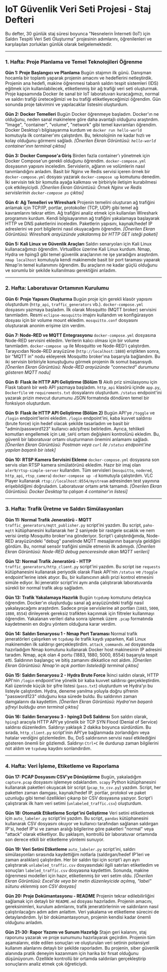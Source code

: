 # IoT Güvenlik Veri Seti Projesi - Staj Defteri

Bu defter, 30 günlük staj süresi boyunca "Nesnelerin İnterneti (IoT) için Saldırı Tespiti Veri Seti Oluşturma" projesinin adımlarını, öğrenilenleri ve karşılaşılan zorlukları günlük olarak belgelemektedir.

---

### **1. Hafta: Proje Planlama ve Temel Teknolojileri Öğrenme**

**Gün 1: Proje Başlangıcı ve Planlama**
Bugün stajımın ilk günü. Danışman hocamla bir toplantı yaparak projenin amacını ve hedeflerini netleştirdik. Projenin ana hedefi, makine öğrenmesi tabanlı saldırı tespit sistemleri (IDS) eğitmek için kullanılabilecek, etiketlenmiş bir ağ trafiği veri seti oluşturmak. Proje kapsamında Docker ile sanal bir IoT laboratuvarı kuracağımızı, normal ve saldırı trafiği üreteceğimizi ve bu trafiği etiketleyeceğimizi öğrendim. Gün sonunda proje takvimini ve yapılacaklar listesini oluşturdum.

**Gün 2: Docker Temelleri**
Bugün Docker öğrenmeye başladım. Docker'ın ne olduğunu, neden sanal makinelere göre daha avantajlı olduğunu araştırdım. "Image", "container", "volume", "network" gibi temel kavramları öğrendim. Docker Desktop'ı bilgisayarıma kurdum ve `docker run hello-world` komutuyla ilk container'ımı çalıştırdım. Bu, teknolojinin ne kadar hızlı ve kolay olduğunu görmemi sağladı.
_[Önerilen Ekran Görüntüsü: `hello-world` container'ının terminal çıktısı]_

**Gün 3: Docker Compose'a Giriş**
Birden fazla container'ı yönetmek için Docker Compose'un gerekli olduğunu öğrendim. `docker-compose.yml` dosyasının yapısını inceledim. Servislerin, ağların ve volümlerin nasıl tanımlandığını anladım. Basit bir Nginx ve Redis servisi içeren örnek bir `docker-compose.yml` dosyası yazarak `docker-compose up` komutunu denedim. İki servisin tek bir komutla ayağa kalkması ve birbiriyle iletişim kurabilmesi çok etkileyiciydi.
_[Önerilen Ekran Görüntüsü: Örnek Nginx ve Redis servislerinin `docker-compose ps` çıktısı]_

**Gün 4: Ağ Temelleri ve Wireshark**
Projenin temelini oluşturan ağ trafiğini anlamak için TCP/IP, portlar, protokoller (TCP, UDP) gibi temel ağ kavramlarını tekrar ettim. Ağ trafiğini analiz etmek için kullanılan Wireshark programını kurdum. Kendi bilgisayarımın ağ trafiğini yakalamaya başlayarak HTTP ve DNS paketlerini inceledim. Paketlerin yapısını, kaynak/hedef IP adreslerini ve port bilgilerini nasıl okuyacağımı öğrendim.
_[Önerilen Ekran Görüntüsü: Wireshark arayüzünde yakalanmış bir HTTP GET isteği paketi]_

**Gün 5: Kali Linux ve Güvenlik Araçları**
Saldırı senaryoları için Kali Linux kullanacağımızı öğrendim. VirtualBox üzerine Kali Linux kurdum. Nmap, Hydra ve hping3 gibi temel güvenlik araçlarının ne işe yaradığını araştırdım. `nmap localhost` komutuyla kendi makinemde basit bir port taraması yaparak Nmap'in temel kullanımını öğrendim. Bu araçların ne kadar güçlü olduğunu ve sorumlu bir şekilde kullanılması gerektiğini anladım.

---

### **2. Hafta: Laboratuvar Ortamının Kurulumu**

**Gün 6: Proje Yapısını Oluşturma**
Bugün proje için gerekli klasör yapısını oluşturdum (`http_api`, `traffic_generators` vb.). `docker-compose.yml` dosyasını yazmaya başladım. İlk olarak Mosquitto (MQTT broker) servisini tanımladım. Resmi `eclipse-mosquitto` imajını kullandım ve konfigürasyon dosyası için bir volume mount ekledim. `mosquitto.conf` dosyasını oluşturarak anonim erişime izin verdim.

**Gün 7: Node-RED ve MQTT Entegrasyonu**
`docker-compose.yml` dosyasına Node-RED servisini ekledim. Verilerin kalıcı olması için bir volume tanımladım. `docker-compose up` ile Mosquitto ve Node-RED'i çalıştırdım. Tarayıcıdan Node-RED arayüzüne (`http://localhost:1880`) eriştikten sonra, bir "MQTT in" nodu ekleyerek Mosquitto broker'ına başarıyla bağlandım. Bu iki servisin birbiriyle konuştuğunu görmek projenin ilk somut başarısıydı.
_[Önerilen Ekran Görüntüsü: Node-RED arayüzünde "connected" durumunu gösteren MQTT nodu]_

**Gün 8: Flask ile HTTP API Geliştirme (Bölüm 1)**
Akıllı priz simülasyonu için Flask tabanlı bir web API yazmaya başladım. `http_api` klasörü içinde `app.py`, `Dockerfile` ve `requirements.txt` dosyalarını oluşturdum. `/status` endpoint'ini yazarak prizin mevcut durumunu JSON formatında döndüren temel bir fonksiyon oluşturdum.

**Gün 9: Flask ile HTTP API Geliştirme (Bölüm 2)**
Bugün API'ye `/toggle` ve `/login` endpoint'lerini ekledim. `/login` endpoint'ini, kaba kuvvet saldırısı (brute force) için hedef olacak şekilde tasarladım ve basit bir "admin/password123" kullanıcı adı/şifresi belirledim. Ayrıca, tehlikeli komutları engellemek için `LAB_SAFE` ortam değişkeni kontrolünü ekledim. Bu, güvenli bir laboratuvar ortamı oluşturmanın önemini anlamamı sağladı.
_[Önerilen Ekran Görüntüsü: Postman veya `curl` ile `/status` endpoint'ine yapılan başarılı bir istek]_

**Gün 10: RTSP Kamera Servisini Ekleme**
`docker-compose.yml` dosyasına son servis olan RTSP kamera simülatörünü ekledim. Hazır bir imaj olan `aler9/rtsp-simple-server` kullandım. Tüm servisleri (`mosquitto`, `nodered`, `http_api`, `rtsp_camera`) `docker-compose up -d` komutuyla çalıştırdım. VLC Player kullanarak `rtsp://localhost:8554/mystream` adresinden test yayınına erişebildiğimi doğruladım. Laboratuvar ortamı artık tamamdı.
_[Önerilen Ekran Görüntüsü: Docker Desktop'ta çalışan 4 container'ın listesi]_

---

### **3. Hafta: Trafik Üretme ve Saldırı Simülasyonları**

**Gün 11: Normal Trafik Jeneratörü - MQTT**
`traffic_generators/mqtt_publisher.py` script'ini yazdım. Bu script, `paho-mqtt` kütüphanesini kullanarak her 2 saniyede bir rastgele sıcaklık ve nem verisi üretip Mosquitto broker'ına gönderiyor. Script'i çalıştırdığımda, Node-RED arayüzündeki "debug" panelinde MQTT mesajlarının başarıyla geldiğini gördüm. Bu, normal sensör trafiğini simüle etmenin ilk adımıydı.
_[Önerilen Ekran Görüntüsü: Node-RED debug penceresinde akan MQTT verileri]_

**Gün 12: Normal Trafik Jeneratörü - HTTP**
`traffic_generators/http_client.py` script'ini yazdım. Bu script ise `requests` kütüphanesini kullanarak periyodik olarak Flask API'nin `/status` ve `/toggle` endpoint'lerine istek atıyor. Bu, bir kullanıcının akıllı prizi kontrol etmesini simüle ediyor. İki jeneratör script'ini aynı anda çalıştırarak laboratuvarda sürekli bir normal trafik akışı sağladım.

**Gün 13: Trafik Yakalamaya Hazırlık**
Bugün `tcpdump` komutunu detaylıca öğrendim. Docker'ın oluşturduğu sanal ağ arayüzündeki trafiği nasıl yakalayacağımı araştırdım. Sadece proje servislerine ait portları (`1883`, `5000`, `1880`, `8554`) dinleyerek gereksiz trafikten kaçınmak için filtreler kullanmayı öğrendim. Yakalanan verileri daha sonra işlemek üzere `.pcap` formatında kaydetmenin en doğru yöntem olduğuna karar verdim.

**Gün 14: Saldırı Senaryosu 1 - Nmap Port Taraması**
Normal trafik jeneratörleri çalışırken ve `tcpdump` ile trafik kaydı yaparken, Kali Linux makinemden ilk saldırıyı gerçekleştirdim. `attack_commands.md` dosyasında hazırladığım Nmap komutunu kullanarak Docker host makinesinin IP adresini taradım. Nmap, açık olan 4 portu (1883, 1880, 5000, 8554) başarıyla tespit etti. Saldırının başlangıç ve bitiş zamanını dikkatlice not aldım.
_[Önerilen Ekran Görüntüsü: Nmap'in açık portları listelediği terminal çıktısı]_

**Gün 15: Saldırı Senaryosu 2 - Hydra Brute Force**
İkinci saldırı olarak, HTTP API'nin `/login` endpoint'ine yönelik bir kaba kuvvet saldırısı gerçekleştirdim. Kali üzerinde küçük bir şifre listesi (`pass.txt`) oluşturdum ve Hydra'yı bu listeyle çalıştırdım. Hydra, deneme yanılma yoluyla doğru şifrenin "password123" olduğunu kısa sürede buldu. Bu saldırının zaman damgalarını da kaydettim.
_[Önerilen Ekran Görüntüsü: Hydra'nın başarılı şifreyi bulduğu anın terminal çıktısı]_

**Gün 16: Saldırı Senaryosu 3 - hping3 DoS Saldırısı**
Son saldırı olarak, `hping3` aracıyla HTTP API'ye yönelik bir TCP SYN Flood (Denial of Service) saldırısı düzenledim. Saldırıyı yaklaşık 2 dakika boyunca sürdürdüm. Bu sırada, `http_client.py` script'inin API'ye bağlanmada zorlandığını veya hatalar verdiğini gözlemledim. Bu, DoS saldırısının servisi nasıl etkilediğini gösteren önemli bir gözlemdi. Saldırıyı `Ctrl+C` ile durdurup zaman bilgilerini not aldım ve `tcpdump` kaydını sonlandırdım.

---

### **4. Hafta: Veri İşleme, Etiketleme ve Raporlama**

**Gün 17: PCAP Dosyasını CSV'ye Dönüştürme**
Bugün, yakaladığım `capture.pcap` dosyasını işlemeye odaklandım. `scapy` Python kütüphanesini kullanarak paketleri okuyacak bir script (`pcap_to_csv.py`) yazdım. Script, her paketten zaman damgası, kaynak/hedef IP, portlar, protokol ve paket uzunluğu gibi temel özellikleri çıkarıp bir CSV dosyasına yazıyor. Script'i çalıştırarak ilk ham veri setimi (`unlabeled_traffic.csv`) oluşturdum.

**Gün 18: Otomatik Etiketleme Script'ini Geliştirme**
Veri setini etiketlemek için `auto_labeler.py` script'ini yazdım. Bu script, `pandas` kütüphanesini kullanarak CSV dosyasını okuyor ve kullanıcı tarafından sağlanan saldırgan IP'si, hedef IP'si ve zaman aralığı bilgilerine göre paketleri "normal" veya "attack" olarak etiketliyor. Bu yaklaşım, kontrollü bir laboratuvar ortamında son derece etkili bir etiketleme yöntemi sunuyor.

**Gün 19: Veri Setini Etiketleme**
`auto_labeler.py` script'ini, saldırı simülasyonları sırasında kaydettiğim notlarla (saldırgan/hedef IP'leri ve zaman aralıkları) çalıştırdım. Her bir saldırı tipi için script'i ayrı ayrı çalıştırarak `unlabeled_traffic.csv` dosyasındaki ilgili satırları etiketledim ve sonuçları `labeled_traffic.csv` dosyasına kaydettim. Sonunda, makine öğrenmesi modelleri için hazır, etiketlenmiş bir veri setim oldu.
_[Önerilen Ekran Görüntüsü: Excel'de veya bir metin düzenleyicide açılmış, "label" sütunu eklenmiş son CSV dosyası]_

**Gün 20: Proje Dokümantasyonu - README**
Projenin tekrar edilebilirliğini sağlamak için detaylı bir `README.md` dosyası hazırladım. Projenin amacını, gereksinimleri, kurulum adımlarını, trafik jeneratörlerinin ve saldırıların nasıl çalıştırılacağını adım adım anlattım. Veri yakalama ve etiketleme sürecini de detaylandırdım. İyi bir dokümantasyonun, projenin kendisi kadar önemli olduğunu anladım.

**Gün 21-30: Rapor Yazımı ve Sunum Hazırlığı**
Stajın geri kalanını, staj raporunu yazarak ve proje sunumunu hazırlayarak geçirdim. Projenin tüm aşamalarını, elde edilen sonuçları ve oluşturulan veri setinin potansiyel kullanım alanlarını detaylı bir şekilde raporladım. Bu projenin, siber güvenlik alanında pratik deneyim kazanmam için harika bir fırsat olduğunu düşünüyorum. Özellikle kontrollü bir ortamda saldırıları gerçekleştirip sonuçlarını analiz etmek çok öğreticiydi.